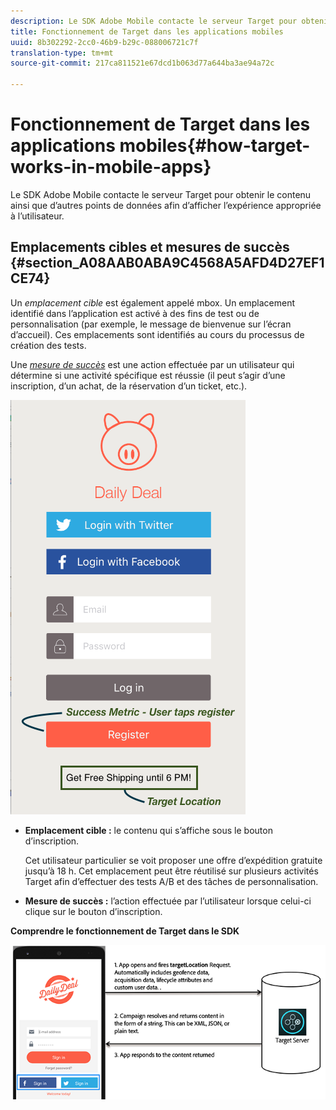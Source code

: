 ```yaml
---
description: Le SDK Adobe Mobile contacte le serveur Target pour obtenir le contenu ainsi que d’autres points de données afin d’afficher l’expérience appropriée à l’utilisateur.
title: Fonctionnement de Target dans les applications mobiles
uuid: 8b302292-2cc0-46b9-b29c-088006721c7f
translation-type: tm+mt
source-git-commit: 217ca811521e67dcd1b063d77a644ba3ae94a72c

---
```



# Fonctionnement de Target dans les applications mobiles{#how-target-works-in-mobile-apps}

Le SDK Adobe Mobile contacte le serveur Target pour obtenir le contenu ainsi que d’autres points de données afin d’afficher l’expérience appropriée à l’utilisateur.

## Emplacements cibles et mesures de succès {#section_A08AAB0ABA9C4568A5AFD4D27EF1CE74}

Un *emplacement cible* est également appelé mbox. Un emplacement identifié dans l’application est activé à des fins de test ou de personnalisation (par exemple, le message de bienvenue sur l’écran d’accueil). Ces emplacements sont identifiés au cours du processus de création des tests.

Une *[mesure de succès](../c-activities/r-success-metrics/success-metrics.md#reference_D011575C85DA48E989A244593D9B9924)* est une action effectuée par un utilisateur qui détermine si une activité spécifique est réussie (il peut s’agir d’une inscription, d’un achat, de la réservation d’un ticket, etc.).

![](assets/mobile-target-location.png)

* **Emplacement cible :** le contenu qui s’affiche sous le bouton d’inscription.

   Cet utilisateur particulier se voit proposer une offre d’expédition gratuite jusqu’à 18 h. Cet emplacement peut être réutilisé sur plusieurs activités Target afin d’effectuer des tests A/B et des tâches de personnalisation.

* **Mesure de succès :** l’action effectuée par l’utilisateur lorsque celui-ci clique sur le bouton d’inscription.

**Comprendre le fonctionnement de Target dans le SDK**

![](assets/how-target-mobile-works.png)

